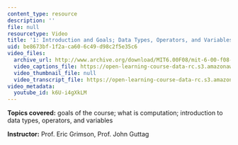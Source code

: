 ```yaml
---
content_type: resource
description: ''
file: null
resourcetype: Video
title: '1: Introduction and Goals; Data Types, Operators, and Variables'
uid: be8673bf-1f2a-ca60-6c49-d98c2f5e35c6
video_files:
  archive_url: http://www.archive.org/download/MIT6.00F08/mit-6-00-f08-lec01_300k.mp4
  video_captions_file: https://open-learning-course-data-rc.s3.amazonaws.com/6-00-introduction-to-computer-science-and-programming-fall-2008/bb5895c7557156249a73ce8067bc4d22_k6U-i4gXkLM.vtt
  video_thumbnail_file: null
  video_transcript_file: https://open-learning-course-data-rc.s3.amazonaws.com/6-00-introduction-to-computer-science-and-programming-fall-2008/70eaa5a4e10db04ff2293d257a08ee65_k6U-i4gXkLM.pdf
video_metadata:
  youtube_id: k6U-i4gXkLM
---
```


**Topics covered:** goals of the course; what is computation; introduction to data types, operators, and variables

**Instructor:** Prof. Eric Grimson, Prof. John Guttag